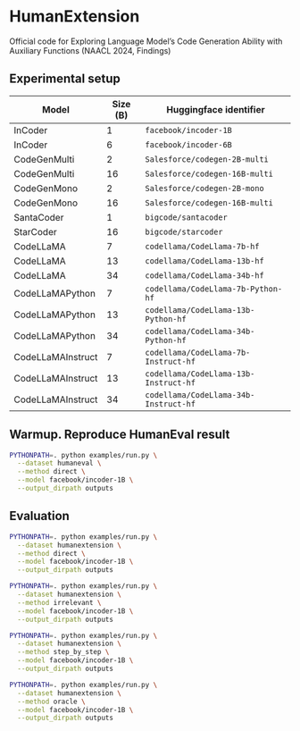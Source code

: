 # HumanExtension

Official code for Exploring Language Model’s Code Generation Ability with Auxiliary Functions (NAACL 2024, Findings)

## Experimental setup

| Model | Size (B) | Huggingface identifier |
|-------|----------|------------------------|
| InCoder | 1 | `facebook/incoder-1B` |
| InCoder | 6 | `facebook/incoder-6B` |
| CodeGenMulti | 2 | `Salesforce/codegen-2B-multi` |
| CodeGenMulti | 16 | `Salesforce/codegen-16B-multi` |
| CodeGenMono | 2 | `Salesforce/codegen-2B-mono` |
| CodeGenMono | 16 | `Salesforce/codegen-16B-multi` |
| SantaCoder | 1 | `bigcode/santacoder` |
| StarCoder | 16 | `bigcode/starcoder` |
| CodeLLaMA | 7 | `codellama/CodeLlama-7b-hf` |
| CodeLLaMA | 13 | `codellama/CodeLlama-13b-hf` |
| CodeLLaMA | 34 | `codellama/CodeLlama-34b-hf` |
| CodeLLaMAPython | 7 | `codellama/CodeLlama-7b-Python-hf` |
| CodeLLaMAPython | 13 | `codellama/CodeLlama-13b-Python-hf` |
| CodeLLaMAPython | 34 | `codellama/CodeLlama-34b-Python-hf` |
| CodeLLaMAInstruct | 7 | `codellama/CodeLlama-7b-Instruct-hf` |
| CodeLLaMAInstruct | 13 | `codellama/CodeLlama-13b-Instruct-hf` |
| CodeLLaMAInstruct | 34 | `codellama/CodeLlama-34b-Instruct-hf` |

## Warmup. Reproduce HumanEval result

```bash
PYTHONPATH=. python examples/run.py \
  --dataset humaneval \
  --method direct \
  --model facebook/incoder-1B \
  --output_dirpath outputs
```

## Evaluation

```bash
PYTHONPATH=. python examples/run.py \
  --dataset humanextension \
  --method direct \
  --model facebook/incoder-1B \
  --output_dirpath outputs

PYTHONPATH=. python examples/run.py \
  --dataset humanextension \
  --method irrelevant \
  --model facebook/incoder-1B \
  --output_dirpath outputs

PYTHONPATH=. python examples/run.py \
  --dataset humanextension \
  --method step_by_step \
  --model facebook/incoder-1B \
  --output_dirpath outputs

PYTHONPATH=. python examples/run.py \
  --dataset humanextension \
  --method oracle \
  --model facebook/incoder-1B \
  --output_dirpath outputs
```
